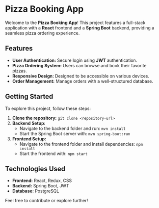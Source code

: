 # Pizza Booking App

Welcome to the **Pizza Booking App**! This project features a full-stack application with a **React** frontend and a **Spring Boot** backend, providing a seamless pizza ordering experience.

## Features
- **User Authentication:** Secure login using **JWT** authentication.
- **Pizza Ordering System:** Users can browse and book their favorite pizzas.
- **Responsive Design:** Designed to be accessible on various devices.
- **Order Management:** Manage orders with a well-structured database.

## Getting Started
To explore this project, follow these steps:
1. **Clone the repository:** `git clone <repository-url>`
2. **Backend Setup:**
   - Navigate to the backend folder and run: `mvn install`
   - Start the Spring Boot server with: `mvn spring-boot:run`
3. **Frontend Setup:**
   - Navigate to the frontend folder and install dependencies: `npm install`
   - Start the frontend with: `npm start`

## Technologies Used
- **Frontend:** React, Redux, CSS
- **Backend:** Spring Boot, JWT
- **Database:** PostgreSQL

Feel free to contribute or explore further!
